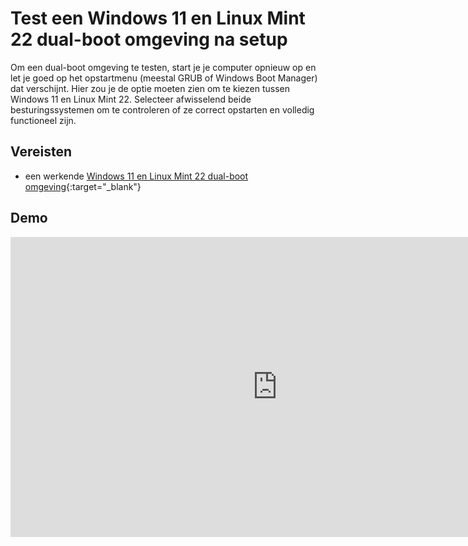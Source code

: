 # Test een Windows 11 en Linux Mint 22 dual-boot omgeving na setup

Om een dual-boot omgeving te testen, start je je computer opnieuw op en let je goed op het opstartmenu (meestal GRUB of Windows Boot Manager) dat verschijnt. Hier zou je de optie moeten zien om te kiezen tussen Windows 11 en Linux Mint 22. Selecteer afwisselend beide besturingssystemen om te controleren of ze correct opstarten en volledig functioneel zijn.

## Vereisten
- een werkende [Windows 11 en Linux Mint 22 dual-boot omgeving](../../tutorials/setup-windows11-linuxmint22-dual-boot-uefi/index.md){:target="_blank"}

## Demo
<iframe width="854" height="480" src="https://www.youtube.com/embed/Grfh6RMJ_Eo?autoplay=0&loop=0&mute=0" title="YouTube video player" frameborder="0" allow="accelerometer; autoplay; clipboard-write; encrypted-media; gyroscope; picture-in-picture; web-share" referrerpolicy="strict-origin-when-cross-origin" allowfullscreen></iframe>
